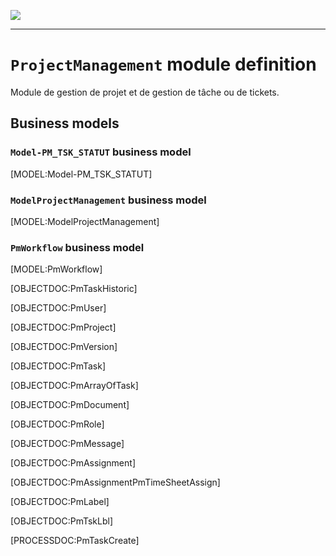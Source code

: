 <!--
 ___ _            _ _    _ _    __
/ __(_)_ __  _ __| (_)__(_) |_ /_/
\__ \ | '  \| '_ \ | / _| |  _/ -_)
|___/_|_|_|_| .__/_|_\__|_|\__\___|
            |_| 
-->
![](https://docs.simplicite.io//logos/logo250.png)
* * *

`ProjectManagement` module definition
=====================================

Module de gestion de projet et de gestion de tâche ou de tickets.

Business models
---------------

### `Model-PM_TSK_STATUT` business model

[MODEL:Model-PM_TSK_STATUT]

### `ModelProjectManagement` business model

[MODEL:ModelProjectManagement]

### `PmWorkflow` business model

[MODEL:PmWorkflow]

[OBJECTDOC:PmTaskHistoric]

[OBJECTDOC:PmUser]

[OBJECTDOC:PmProject]

[OBJECTDOC:PmVersion]

[OBJECTDOC:PmTask]

[OBJECTDOC:PmArrayOfTask]

[OBJECTDOC:PmDocument]

[OBJECTDOC:PmRole]

[OBJECTDOC:PmMessage]

[OBJECTDOC:PmAssignment]

[OBJECTDOC:PmAssignmentPmTimeSheetAssign]

[OBJECTDOC:PmLabel]

[OBJECTDOC:PmTskLbl]

[PROCESSDOC:PmTaskCreate]

